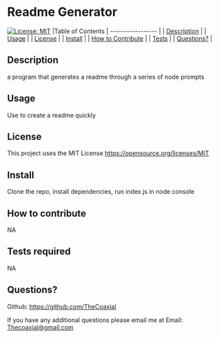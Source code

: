 # Readme Generator 
     
[![License: MIT](https://img.shields.io/badge/License-MIT-yellow.svg)](https://opensource.org/licenses/MIT) 
  |Table of Contents
  | -----------------                                                                                     |
  | [Description](https://github.com/TheCoaxial/HW-Professional-README-Generator#description)             |
  | [Usage](https://github.com/TheCoaxial/HW-Professional-README-Generator#usage)                         |
  | [License](https://github.com/TheCoaxial/HW-Professional-README-Generator#license)                     |
  | [Install](https://github.com/TheCoaxial/HW-Professional-README-Generator#install)                     |
  | [How to Contribute](https://github.com/TheCoaxial/HW-Professional-README-Generator#how-to-contribute) |
  | [Tests](https://github.com/TheCoaxial/HW-Professional-README-Generator#tests-required)                |
  | [Questions?](https://github.com/TheCoaxial/HW-Professional-README-Generator#questions)                |

  ## Description
  a program that generates a readme through a series of node prompts  
  
  ## Usage
  Use to create a readme quickly

  ## License
  This project uses the MIT License 
           https://opensource.org/licenses/MIT
                  
    
  ## Install
  Clone the repo, install dependencies, run index.js in node console   
    
  ## How to contribute
  NA

  ## Tests required
  NA
    
  ## Questions?
  Github: https://github.com/TheCoaxial

  If you have any additional questions please email me at
  Email: Thecoaxial@gmail.com

  